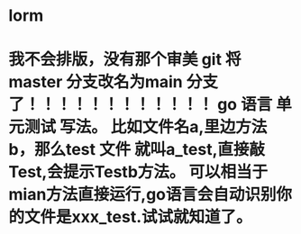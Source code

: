 # lorm
<h1>我不会排版，没有那个审美
        git 将master 分支改名为main 分支了！！！！！！！！！！！！
        go 语言 单元测试 写法。 比如文件名a,里边方法b，那么test 文件 就叫a_test,直接敲Test,会提示Testb方法。
        可以相当于mian方法直接运行,go语言会自动识别你的文件是xxx_test.试试就知道了。
